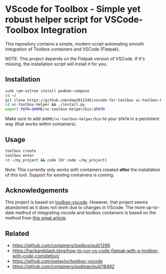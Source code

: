 # VScode for Toolbox - Simple yet robust helper script for VSCode-Toolbox Integration

This repository contains a simple, modern script automating smooth integration of Toolbox containers and VSCode (Flatpak).

NOTE: This project depends on the Flatpak version of VSCode. If it's missing, the installation script will install it for you.

## Installation

```bash
sudo rpm-ostree install podman-compose
cd ~/
git clone https://github.com/daw1012345/vscode-for-toolbox vc-toolbox-helper
cd vc-toolbox-helper && ./install.py
export PATH=$HOME/vc-toolbox-helper/bin:$PATH
```
Make sure to add `$HOME/vc-toolbox-helper/bin` to your `$PATH` in a persistent way (that works within containers).

## Usage

```bash
toolbox create
toolbox enter
cd ~/my_project && code (Or code ~/my_project)
```

Note: This currently only works with containers created **after** the installation of this tool. Support for existing containers is coming.
## Acknowledgements 
This project is based on [toolbox-vscode](https://github.com/owtaylor/toolbox-vscode). However, that project seems abandoned as it does not work due to changes in VScode.
The more up-to-date method of integrating vscode and toolbox containers is based on the method from [this great article](https://hackandslash.blog/how-to-run-vs-code-flatpak-with-a-toolbox-with-code-completion/).

## Related
- https://github.com/containers/toolbox/pull/1296
- https://hackandslash.blog/how-to-run-vs-code-flatpak-with-a-toolbox-with-code-completion/
- https://github.com/owtaylor/toolbox-vscode
- https://github.com/containers/podman/pull/18492

